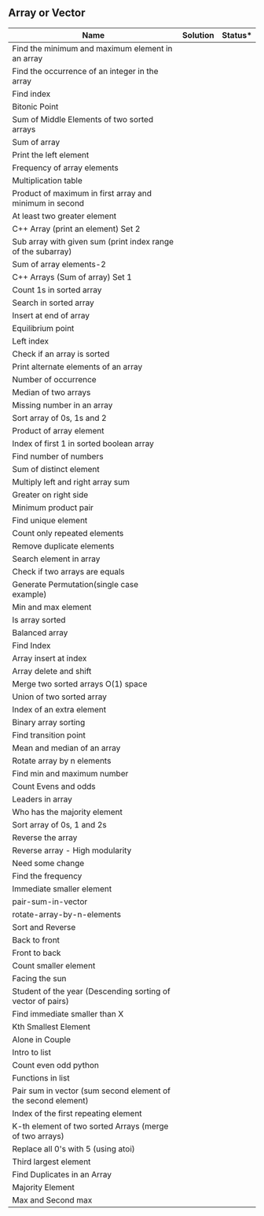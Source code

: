## Array or Vector

| Name                                                           | Solution | Status* |
|----------------------------------------------------------------| -------- | ------- |
| Find the minimum and maximum element in an array                                                    |                |     |
| Find the occurrence of an integer in the array                                                    |                |     |
| Find index                                                     |                |     |
| Bitonic Point                                                  |                |  |
| Sum of Middle Elements of two sorted arrays                    |                |  |
| Sum of array                                                   |             |        |
| Print the left element                                          |                |  |
| Frequency of array elements                                     |             |        |
| Multiplication table                                            |             |        |
| Product of maximum in first array and minimum in second         |             |        |
| At least two greater element                                    |             |        |
| C++ Array (print an element) Set 2                              |             |        |
| Sub array with given sum (print index range of the subarray)    |             |        |
| Sum of array elements-2                                         |             |        |
| C++ Arrays (Sum of array) Set 1                                 |             |        |
| Count 1s in sorted array                                        |             |        |
| Search in sorted array                                          |             |        |
| Insert at end of array                                          |             |        |
| Equilibrium point                                               |             |        |
| Left index                                                      |             |        |
| Check if an array is sorted                                     |             |        |
| Print alternate elements of an array                            |             |        |
| Number of occurrence                                            |             |        |
| Median of two arrays                                            |             |        |
| Missing number in an array                                      |             |        |
| Sort array of 0s, 1s and 2                                      |             |        |
| Product of array element                                        |             |        |
| Index of first 1 in sorted boolean array                        |             |        |
| Find number of numbers                                          |             |        |
| Sum of distinct element                                         |             |        |
| Multiply left and right array sum                               |             |        |
| Greater on right side                                           |             |        |
| Minimum product pair                                            |             |        |
| Find unique element                                             |             |        |
| Count only repeated elements                                    |             |        |
| Remove duplicate elements                                       |             |        |
| Search element in array                                         |             |        |
| Check if two arrays are equals                                  |             |        |
| Generate Permutation(single case example)                       |             |        |
| Min and max element                                             |             |        |
| Is array sorted                                                 |             |        |
| Balanced array                                                  |             |        |
| Find Index                                                      |             |        |
| Array insert at index                                           |            |        |
| Array delete and shift                                          |             |        |
| Merge two sorted arrays O(1) space                              |             |        |
| Union of two sorted array                                       |             |        |
| Index of an extra element                                       |             |        |
| Binary array sorting                                            |             |        |
| Find transition point                                           |             |        |
| Mean and median of an array                                     |             |        |
| Rotate array by n elements                                      |             |        |
| Find min and maximum number                                     |             |        |
| Count Evens and odds                                            |             |        |
| Leaders in array                                                |             |        |
| Who has the majority element                                    |             |        |
| Sort array of 0s, 1 and 2s                                      |             |        |
| Reverse the array                                               |             |        |
| Reverse array - High modularity                                 |             |        |
| Need some change                                                |             |        |
| Find the frequency                                              |             |        |
| Immediate smaller element                                       |             |        |
| pair-sum-in-vector                                              |             |        |
| rotate-array-by-n-elements                                      |             |        |
| Sort and Reverse                                                |             |        |
| Back to front                                                   |             |        |
| Front to back                                                   |             |        |
| Count smaller element                                           |             |        |
| Facing the sun                                                  |             |        |
| Student of the year (Descending sorting of vector of pairs)     |             |        |
| Find immediate smaller than X                                   |             |        |
| Kth Smallest Element                                            |             |        |
| Alone in Couple                                                 |             |        |
| Intro to list                                                   |                |  |
| Count even odd python                                           |                |  |
| Functions in list                                               |                |  |
| Pair sum in vector (sum second element of the second element)   |             |        |
| Index of the first repeating element                            |             |        |
| K-th element of two sorted Arrays (merge of two arrays)         |             |        |
| Replace all 0's with 5 (using atoi)                             |             |        |
| Third largest element                                           |             |        |
| Find Duplicates in an Array                                     |             |        |
| Majority Element                                                |             |        |
| Max and Second max                                              |             |        |


